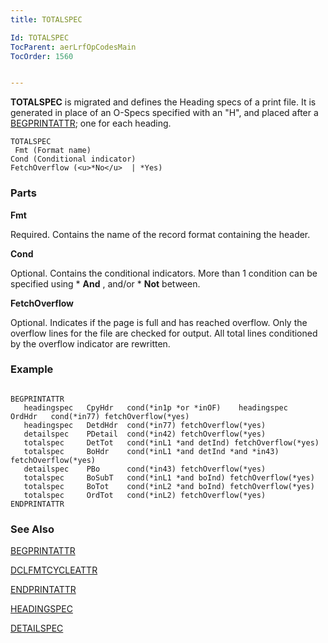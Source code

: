 ```yaml
---
title: TOTALSPEC

Id: TOTALSPEC
TocParent: aerLrfOpCodesMain
TocOrder: 1560


---
```


**TOTALSPEC** is migrated and defines the Heading specs of a print file. It is generated in place of an O-Specs specified with an "H", and placed after a [BEGPRINTATTR](BEGPRINTATTR.html); one for each heading. 

```
TOTALSPEC 
 Fmt (Format name) 
Cond (Conditional indicator)
FetchOverflow (<u>*No</u>  | *Yes)
```

### Parts

**Fmt** 

Required. Contains the name of the record format containing the header.


**Cond** 

Optional. Contains the conditional indicators. More than 1 condition can be specified using * **And** , and/or * **Not** between.


**FetchOverflow** 

Optional. Indicates if the page is full and has reached overflow. Only the overflow lines for the file are checked for output. All total lines conditioned by the overflow indicator are rewritten.


### Example

```

BEGPRINTATTR
   headingspec   CpyHdr   cond(*in1p *or *inOF)    headingspec   OrdHdr   cond(*in77) fetchOverflow(*yes)
   headingspec   DetdHdr  cond(*in77) fetchOverflow(*yes)
   detailspec    PDetail  cond(*in42) fetchOverflow(*yes)
   totalspec     DetTot   cond(*inL1 *and detInd) fetchOverflow(*yes)
   totalspec     BoHdr    cond(*inL1 *and detInd *and *in43) fetchOverflow(*yes)
   detailspec    PBo      cond(*in43) fetchOverflow(*yes)
   totalspec     BoSubT   cond(*inL1 *and boInd) fetchOverflow(*yes)
   totalspec     BoTot    cond(*inL2 *and boInd) fetchOverflow(*yes)
   totalspec     OrdTot   cond(*inL2) fetchOverflow(*yes)
ENDPRINTATTR  
```

### See Also
[BEGPRINTATTR](BEGPRINTATTR.html) 

[DCLFMTCYCLEATTR](DCLDISKFILE.html) 

[ENDPRINTATTR](ENDPRINTATTR.html) 

[HEADINGSPEC](HEADINGSPEC.html) 

[DETAILSPEC](DETAILSPEC.html) 
